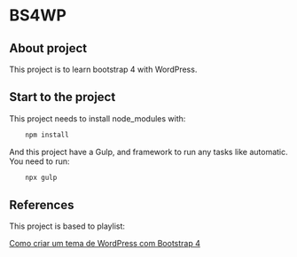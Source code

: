 
# **BS4WP**

## About project

This project is to learn bootstrap 4 with WordPress.


## Start to the project

This project needs to install node_modules with:

```bash
    npm install
```

And this project have a Gulp, and framework to run any tasks like automatic. You need to run:

```bash
    npx gulp
```

## References

This project is based to playlist: 

[Como criar um tema de WordPress com Bootstrap 4](https://www.youtube.com/playlist?list=PLBbHLUbqqCrT1gBZtTminYijo8DVpPynE)